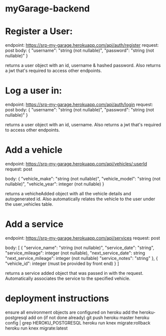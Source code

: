 # myGarage-backend

# Register a User:
endpoint: https://srp-my-garage.herokuapp.com/api/auth/register
request: post
body:
    {
        "username": "string (not nullable)",
        "password": "string (not nullable)"
    }

returns a user object with an id, username & hashed password. Also returns a jwt that's required to access other endpoints.

# Log a user in:
endpoint: https://srp-my-garage.herokuapp.com/api/auth/login
request: post
body:
    {
        "username": "string (not nullable)",
        "password": "string (not nullable)"
    }

returns a user object with an id, username. Also returns a jwt that's required to access other endpoints.


# Add a vehicle
endpoint: https://srp-my-garage.herokuapp.com/api/vehicles/:userId
request: post

body:
    {
        "vehicle_make": "string (not nullable)",
        "vehicle_model": "string (not nullable)",
        "vehicle_year": integer (not nullable)
    }

returns a vehicheAdded object with all the vehicle details and autogenerated id. Also automatically relates the vehicle to the user under the user_vehicles table.

# Add a service
endpoint: https://srp-my-garage.herokuapp.com/api/services
request: post

body:
    [ 
        {
        "service_name": "string (not nullable)",
        "service_date": "string",
        "service_mileage": integer (not nullable),
        "next_service_date": string
        "next_service_mileage": integer (not nullable)
        "service_notes": "string"
        },
        {
            "vehicle_id": integer (must be provided by front end)
        }
    ]

returns a service added object that was passed in with the request. Automatically associates the service to the specified vehicle.


# deployment instructions

ensure all environment objects are configured on heroku
add the heroku-postgresql add on (if not done already)
git push heroku master
heroku config | grep HEROKU_POSTGRESQL
heroku run knex migrate:rollback
heroku run knex migrate:latest


